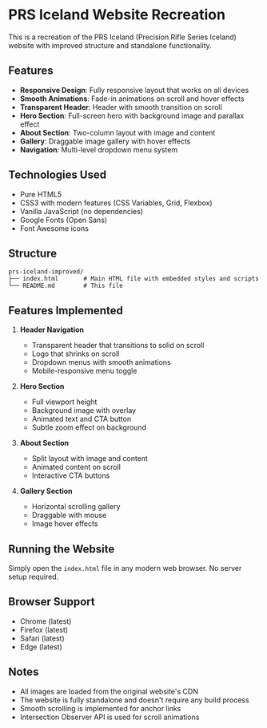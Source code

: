 # PRS Iceland Website Recreation

This is a recreation of the PRS Iceland (Precision Rifle Series Iceland) website with improved structure and standalone functionality.

## Features

- **Responsive Design**: Fully responsive layout that works on all devices
- **Smooth Animations**: Fade-in animations on scroll and hover effects
- **Transparent Header**: Header with smooth transition on scroll
- **Hero Section**: Full-screen hero with background image and parallax effect
- **About Section**: Two-column layout with image and content
- **Gallery**: Draggable image gallery with hover effects
- **Navigation**: Multi-level dropdown menu system

## Technologies Used

- Pure HTML5
- CSS3 with modern features (CSS Variables, Grid, Flexbox)
- Vanilla JavaScript (no dependencies)
- Google Fonts (Open Sans)
- Font Awesome icons

## Structure

```
prs-iceland-improved/
├── index.html       # Main HTML file with embedded styles and scripts
└── README.md        # This file
```

## Features Implemented

1. **Header Navigation**
   - Transparent header that transitions to solid on scroll
   - Logo that shrinks on scroll
   - Dropdown menus with smooth animations
   - Mobile-responsive menu toggle

2. **Hero Section**
   - Full viewport height
   - Background image with overlay
   - Animated text and CTA button
   - Subtle zoom effect on background

3. **About Section**
   - Split layout with image and content
   - Animated content on scroll
   - Interactive CTA buttons

4. **Gallery Section**
   - Horizontal scrolling gallery
   - Draggable with mouse
   - Image hover effects

## Running the Website

Simply open the `index.html` file in any modern web browser. No server setup required.

## Browser Support

- Chrome (latest)
- Firefox (latest)
- Safari (latest)
- Edge (latest)

## Notes

- All images are loaded from the original website's CDN
- The website is fully standalone and doesn't require any build process
- Smooth scrolling is implemented for anchor links
- Intersection Observer API is used for scroll animations